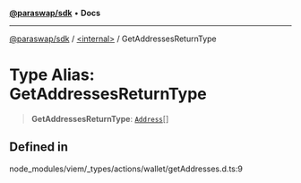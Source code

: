 [**@paraswap/sdk**](../../README.md) • **Docs**

***

[@paraswap/sdk](../../globals.md) / [\<internal\>](../README.md) / GetAddressesReturnType

# Type Alias: GetAddressesReturnType

> **GetAddressesReturnType**: [`Address`](Address.md)[]

## Defined in

node\_modules/viem/\_types/actions/wallet/getAddresses.d.ts:9
